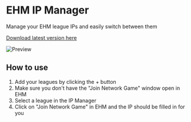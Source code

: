 # EHM IP Manager

Manage your EHM league IPs and easily switch between them

[Download latest version here](https://github.com/mattjennings/ehm-ip-changer/releases)

![Preview](https://i.imgur.com/Amlwr8i.png)

## How to use

1. Add your leagues by clicking the + button
2. Make sure you don't have the "Join Network Game" window open in EHM
3. Select a league in the IP Manager
4. Click on "Join Network Game" in EHM and the IP should be filled in for you
